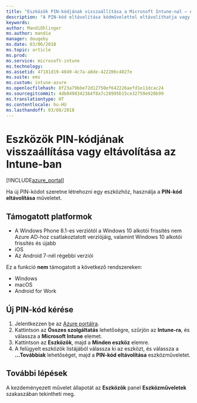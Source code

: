 ```yaml
---
title: "Eszközök PIN-kódjának visszaállítása a Microsoft Intune-nal – Azure | Microsoft Docs"
description: "A PIN-kód eltávolítása kódművelettel eltávolíthatja vagy visszaállíthatja a PIN-kódot az Intune-nal kezelt vagy figyelt eszközökön."
keywords: 
author: MandiOhlinger
ms.author: mandia
manager: dougeby
ms.date: 03/06/2018
ms.topic: article
ms.prod: 
ms.service: microsoft-intune
ms.technology: 
ms.assetid: 47181d19-4049-4c7a-a8de-422206c4027e
ms.suite: ems
ms.custom: intune-azure
ms.openlocfilehash: 8f23a79bbe72d12750ef642226aefd1e11dcac24
ms.sourcegitcommit: 4db0498342364f8a7c28995b15ce32759e920b99
ms.translationtype: HT
ms.contentlocale: hu-HU
ms.lasthandoff: 03/08/2018
---
```

# <a name="reset-or-remove-a-device-passcode-in-intune"></a>Eszközök PIN-kódjának visszaállítása vagy eltávolítása az Intune-ban

[!INCLUDE[azure_portal](./includes/azure_portal.md)]

Ha új PIN-kódot szeretne létrehozni egy eszközhöz, használja a  **PIN-kód eltávolítása** műveletet.

## <a name="supported-platforms"></a>Támogatott platformok

- A Windows Phone 8.1-es verziótól a Windows 10 alkotói frissítés nem Azure AD-hoz csatlakoztatott verziójáig, valamint Windows 10 alkotói frissítés és újabb
- iOS
- Az Android 7-nél régebbi verziói

Ez a funkció **nem** támogatott a következő rendszereken:

- Windows
- macOS
- Android for Work

## <a name="reset-a-passcode"></a>Új PIN-kód kérése

1. Jelentkezzen be az [Azure portálra](https://portal.azure.com).
2. Kattintson az **Összes szolgáltatás** lehetőségre, szűrjön az **Intune-ra**, és válassza a **Microsoft Intune** elemet.
3. Kattintson az **Eszközök**, majd a **Minden eszköz** elemre.
4. A felügyelt eszközök listájából válassza ki az eszközt, és válassza a **...Továbbiak** lehetőséget, majd a **PIN-kód eltávolítása** eszközműveletet.

## <a name="next-steps"></a>További lépések

A kezdeményezett művelet állapotát az **Eszközök** panel **Eszközműveletek** szakaszában tekintheti meg.

